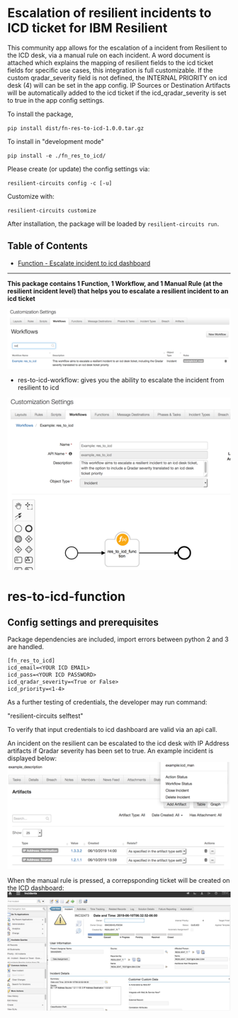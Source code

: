 # Escalation of resilient incidents to ICD ticket for IBM Resilient

This community app allows for the escalation of a incident from Resilient to the ICD desk, via a manual rule on each incident. A word document is attached which explains the mapping of resilient fields to the icd ticket fields for specific use cases, this integration is full customizable. If the custom qradar_severity field is not defined, the INTERNAL PRIORITY on icd desk (4) will can be set in the app config. IP Sources or Destination Artifacts will be automatically added to the icd ticket if the icd_qradar_severity is set to true in the app config settings.

To install the package,

`pip install dist/fn-res-to-icd-1.0.0.tar.gz`

To install in "development mode"

`pip install -e ./fn_res_to_icd/`

Please create (or update) the config settings via:

`resilient-circuits config -c [-u]`

Customize with:

`resilient-circuits customize` 

After installation, the package will be loaded by `resilient-circuits run`.

## Table of Contents
  - [Function - Escalate incident to icd dashboard](#function---res-to-icd-function)

---

**This package contains 1 Function, 1 Workflow, and 1 Manual Rule (at the resilient incident level) that helps you to escalate a resilient incident to an icd ticket**

![screenshot](./screenshots/0.png)

* res-to-icd-workflow: gives you the ability to escalate the incident from resilient to icd

![screenshot](./screenshots/1.png)

# res-to-icd-function
## Config settings and prerequisites
Package dependencies are included, import errors between python 2 and 3 are handled.

```
[fn_res_to_icd]
icd_email=<YOUR ICD EMAIL>
icd_pass=<YOUR ICD PASSWORD>
icd_qradar_severity=<True or False>
icd_priority=<1-4>
```

As a further testing of credentials, the developer may run command:

"resilient-circuits selftest"

To verify that input credentials to icd dashboard are valid via an api call.

An incident on the resilient can be escalated to the icd desk with IP Address artifacts  if Qradar severity has been set to true. An example incident is displayed below:
![screenshot](./screenshots/2.png)

When the manual rule is pressed, a correpsponding ticket will be created on the ICD dashboard:
![screenshot](./screenshots/3.png)

